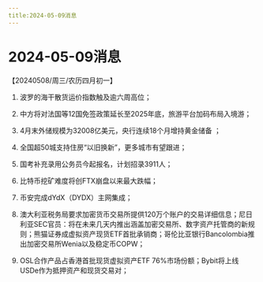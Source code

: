 ```yaml
---
title:2024-05-09消息
---
```

# 2024-05-09消息
【20240508/周三/农历四月初一】

1. 波罗的海干散货运价指数触及逾六周高位；

2. 中方将对法国等12国免签政策延长至2025年底，旅游平台加码布局入境游；

3. 4月末外储规模为32008亿美元，央行连续18个月增持黄金储备 ；

4. 全国超50城支持住房“以旧换新”，更多城市有望跟进；

5. 国考补充录用公务员今起报名，计划招录3911人；

6. 比特币挖矿难度将创FTX崩盘以来最大跌幅；

7. 币安完成dYdX（DYDX）主网集成；

8. 澳大利亚税务局要求加密货币交易所提供120万个账户的交易详细信息；尼日利亚SEC官员：将在未来几天内推出涵盖加密交易所、数字资产托管商的新规则；熊猫证券成虚拟资产现货ETF首批承销商；哥伦比亚银行Bancolombia推出加密交易所Wenia以及稳定币COPW；

9. OSL合作产品占香港首批现货虚拟资产ETF 76%市场份额；Bybit将上线USDe作为抵押资产和现货交易对；